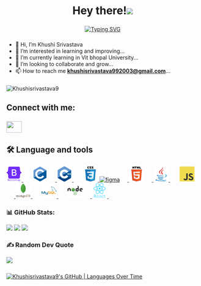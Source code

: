 <h1 align="center">Hey there!<img src="https://raw.githubusercontent.com/aemmadi/aemmadi/master/wave.gif" width="30px"></h1>

###

<p align="center">
  <a href="https://git.io/typing-svg"><img src="https://readme-typing-svg.demolab.com?font=Gabarito&size=35&duration=4000&pause=1000&color=87CEEB&center=true&vCenter=true&random=true&width=600&lines=Competitive+Programmer;MERN+Developer" alt="Typing SVG" /></a>
</p>

###

- 👋 Hi, I’m Khushi Srivastava
- 👀 I’m interested in learning and improving...
- 🌱 I’m currently learning in Vit bhopal University...
- 💞️ I’m looking to collaborate and grow...
- 📫 How to reach me **khushisrivastava992003@gmail.com**...

###
<p align="left"> <img src="https://komarev.com/ghpvc/?username=Khushisrivastava9&label=Profile%20views&color=f5246d&style=flat" alt="Khushisrivastava9" /> </p>
<h2 align="left">Connect with me:</h2>

###
<p align="left">
<a href="https://linkedin.com/in/khushi-srivastava-ab029621b/" target="blank"><img align="center" src="https://raw.githubusercontent.com/rahuldkjain/github-profile-readme-generator/master/src/images/icons/Social/linked-in-alt.svg" alt="" height="30" width="40" /></a>
</p>

###

<h2 align="left">🛠 Language and tools</h2>

###
<div align="left">
<a href="https://getbootstrap.com" target="_blank" rel="noreferrer"> <img src="https://raw.githubusercontent.com/devicons/devicon/master/icons/bootstrap/bootstrap-plain-wordmark.svg" alt="bootstrap" width="40" height="40"/> <img width="20" /></a> 
<a href="https://www.cprogramming.com/" target="_blank" rel="noreferrer"> <img src="https://raw.githubusercontent.com/devicons/devicon/master/icons/c/c-original.svg" alt="c" width="40" height="40"/><img width="20" /> </a> 
<a href="https://www.w3schools.com/cpp/" target="_blank" rel="noreferrer"> <img src="https://raw.githubusercontent.com/devicons/devicon/master/icons/cplusplus/cplusplus-original.svg" alt="cplusplus" width="40" height="40"/> <img width="20" /></a> <a href="https://www.w3schools.com/css/" target="_blank" rel="noreferrer"> <img src="https://raw.githubusercontent.com/devicons/devicon/master/icons/css3/css3-original-wordmark.svg" alt="css3" width="40" height="40"/> </a> 
<a href="https://www.figma.com/" target="_blank" rel="noreferrer"> <img src="https://www.vectorlogo.zone/logos/figma/figma-icon.svg" alt="figma" width="40" height="40"/><img width="20" /> </a> 
<a href="https://www.w3.org/html/" target="_blank" rel="noreferrer"> <img src="https://raw.githubusercontent.com/devicons/devicon/master/icons/html5/html5-original-wordmark.svg" alt="html5" width="40" height="40"/><img width="20" /> </a> 
<a href="https://www.java.com" target="_blank" rel="noreferrer"> <img src="https://raw.githubusercontent.com/devicons/devicon/master/icons/java/java-original.svg" alt="java" width="40" height="40"/> <img width="20" /></a> 
<a href="https://developer.mozilla.org/en-US/docs/Web/JavaScript" target="_blank" rel="noreferrer"> <img src="https://raw.githubusercontent.com/devicons/devicon/master/icons/javascript/javascript-original.svg" alt="javascript" width="40" height="40"/><img width="20" /> </a> 
<a href="https://www.mongodb.com/" target="_blank" rel="noreferrer"> <img src="https://raw.githubusercontent.com/devicons/devicon/master/icons/mongodb/mongodb-original-wordmark.svg" alt="mongodb" width="40" height="40"/> <img width="20" /></a> 
<a href="https://www.mysql.com/" target="_blank" rel="noreferrer"> <img src="https://raw.githubusercontent.com/devicons/devicon/master/icons/mysql/mysql-original-wordmark.svg" alt="mysql" width="40" height="40"/> <img width="20" /></a> 
<a href="https://nodejs.org" target="_blank" rel="noreferrer"> <img src="https://raw.githubusercontent.com/devicons/devicon/master/icons/nodejs/nodejs-original-wordmark.svg" alt="nodejs" width="40" height="40"/><img width="20" /> </a> <a href="https://reactjs.org/" target="_blank" rel="noreferrer"> <img src="https://raw.githubusercontent.com/devicons/devicon/master/icons/react/react-original-wordmark.svg" alt="react" width="40" height="40"/> <img width="20" /></a>
</div>

###
### 📊 GitHub Stats:
![](https://github-readme-stats.vercel.app/api?username=Khushisrivastava9&theme=dark&hide_border=false&include_all_commits=false&count_private=false)
![](https://github-readme-streak-stats.herokuapp.com/?user=Khushisrivastava9&theme=dark&hide_border=false)
![](https://github-readme-stats.vercel.app/api/top-langs/?username=Khushisrivastava9&theme=dark&hide_border=false&include_all_commits=false&count_private=false&layout=compact)


### ✍️ Random Dev Quote
![](https://quotes-github-readme.vercel.app/api?type=horizontal&theme=radical)


###
<!---
Khushisrivastava9/Khushisrivastava9 is a ✨ special ✨ repository because its `README.md` (this file) appears on your GitHub profile.
You can click the Preview link to take a look at your changes.
--->
[![Khushisrivastava9's GitHub | Languages Over Time](https://stats.quine.sh/Khushisrivastava9/languages-over-time?theme=light)](https://quine.sh)
